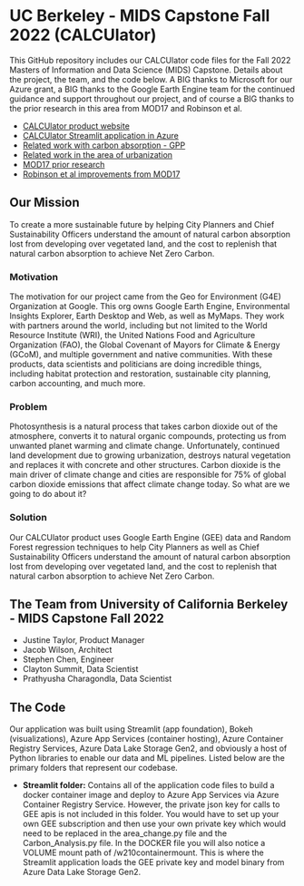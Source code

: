 # UC Berkeley - MIDS Capstone Fall 2022 (CALCUlator)
This GitHub repository includes our CALCUlator code files for the Fall 2022 Masters of Information and Data Science (MIDS) Capstone. Details about the project, the team, and the code below. A BIG thanks to Microsoft for our Azure grant, a BIG thanks to the Google Earth Engine team for the continued guidance and support throughout our project, and of course a BIG thanks to the prior research in this area from MOD17 and Robinson et al.
- [CALCUlator product website](https://codebeard.wixsite.com/ucb-calculator)
- [CALCUlator Streamlit application in Azure](https://carbon-web-app-ucb.azurewebsites.net/)
- [Related work with carbon absorption - GPP](https://zslpublications.onlinelibrary.wiley.com/doi/10.1002/rse2.74)
- [Related work in the area of urbanization](https://cbmjournal.biomedcentral.com/articles/10.1186/s13021-019-0128-6)
- [MOD17 prior research](http://www.ntsg.umt.edu/project/modis/mod17.php)
- [Robinson et al improvements from MOD17](https://zslpublications.onlinelibrary.wiley.com/doi/10.1002/rse2.74)

## Our Mission
To create a more sustainable future by helping City Planners and Chief Sustainability Officers understand the amount of natural carbon absorption lost from developing over vegetated land, and the cost to replenish that natural carbon absorption to achieve Net Zero Carbon.

### Motivation
The motivation for our project came from the Geo for Environment (G4E) Organization at Google. This org owns Google Earth Engine, Environmental Insights Explorer, Earth Desktop and Web, as well as MyMaps. They work with partners around the world, including but not limited to the World Resource Institute (WRI), the United Nations Food and Agriculture Organization (FAO), the Global Covenant of Mayors for Climate & Energy (GCoM), and multiple government and native communities. With these products, data scientists and politicians are doing incredible things, including habitat protection and restoration, sustainable city planning, carbon accounting, and much more.

### Problem
Photosynthesis is a natural process that takes carbon dioxide out of the atmosphere, converts it to natural organic compounds, protecting us from unwanted planet warming and climate change. Unfortunately, continued land development due to growing urbanization, destroys natural vegetation and replaces it with concrete and other structures. Carbon dioxide is the main driver of climate change and cities are responsible for 75% of global carbon dioxide emissions that affect climate change today. So what are we going to do about it?

### Solution
Our CALCUlator product uses Google Earth Engine (GEE) data and Random Forest regression techniques to help City Planners as well as Chief Sustainability Officers understand the amount of natural carbon absorption lost from developing over vegetated land, and the cost to replenish that natural carbon absorption to achieve Net Zero Carbon.

## The Team from University of California Berkeley - MIDS Capstone Fall 2022
- Justine Taylor, Product Manager
- Jacob Wilson, Architect
- Stephen Chen, Engineer
- Clayton Summit, Data Scientist
- Prathyusha Charagondla, Data Scientist

## The Code
Our application was built using Streamlit (app foundation), Bokeh (visualizations), Azure App Services (container hosting), Azure Container Registry Services, Azure Data Lake Storage Gen2, and obviously a host of Python libraries to enable our data and ML pipelines. Listed below are the primary folders that represent our codebase. 
- **Streamlit folder:** Contains all of the application code files to build a docker container image and deploy to Azure App Services via Azure Container Registry Service. However, the private json key for calls to GEE apis is not included in this folder. You would have to set up your own GEE subscription and then use your own private key which would need to be replaced in the area_change.py file and the Carbon_Analysis.py file. In the DOCKER file you will also notice a VOLUME mount path of /w210containermount. This is where the Streamlit application loads the GEE private key and model binary from Azure Data Lake Storage Gen2. 

